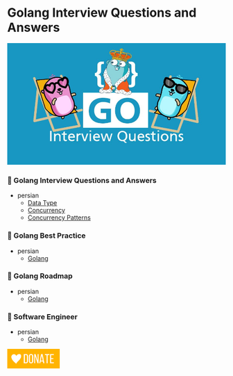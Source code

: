 # Golang Interview Questions and Answers
![Image of Yaktocat](img.png)

### 🚀 Golang Interview Questions and Answers
- persian
  - [Data Type](interview/persian/data_type.md)
  - [Concurrency](interview/persian/concurrency.md)
  - [Concurrency Patterns](interview/persian/concurrency_patterns.md)

### 🚀 Golang Best Practice
- persian
  - [Golang](best-practice/persian/golang.md)

### 🚀 Golang Roadmap
- persian
  - [Golang](roadmap/persian/golang.md)

### 🚀 Software Engineer
- persian
  - [Golang](software-engineer/persian/software_engineer.md)



<a href="https://www.coffeete.ir/gopher_academy">
<img height="45" src="donate.png"  />
</a>